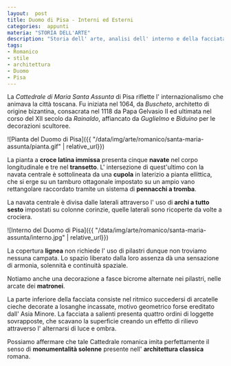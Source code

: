 ```yaml
---
layout:  post
title: Duomo di Pisa - Interni ed Esterni
categories:  appunti
materia: "STORIA DELL'ARTE"
description: "Storia dell' arte, analisi dell' interno e della facciata della Cattedrale di Santa Maria Assunta, Duomo di Pisa."
tags:
- Romanico
- stile
- architettura
- Duomo
- Pisa
---
```


La _Cattedrale di Maria Santa Assunta_ di Pisa riflette l' internazionalismo che animava la città toscana. Fu iniziata nel 1064, da *Buscheto*, architetto di origine bizantina, consacrata nel 1118 da Papa Gelvasio II ed ultimata nel corso del XII secolo da _Rainaldo_, affiancato da _Guglielmo_ e _Biduino_ per le decorazioni scultoree.

![Pianta del Duomo di Pisa]({{ "/data/img/arte/romanico/santa-maria-assunta/pianta.gif" | relative_url}})

La pianta a **croce latina immissa** presenta cinque **navate** nel corpo longitudinale e tre nel **transetto**. L' intersezione di quest'ultimo con la navata centrale è sottolineata da una **cupola** in laterizio a pianta ellittica, che si erge su un tamburo ottagonale impostato su un ampio vano rettangolare raccordato tramite un sistema di **pennacchi  a tromba**.



La navata centrale è divisa dalle laterali attraverso l' uso di **archi a tutto sesto** impostati su colonne corinzie, quelle laterali sono ricoperte da volte a crociera.

![Interno del Duomo di Pisa]({{ "/data/img/arte/romanico/santa-maria-assunta/interno.jpg" | relative_url}})

La copertura **lignea** non richiede l' uso di pilastri dunque non troviamo nessuna campata. Lo spazio liberato dalla loro assenza dà una sensazione di armonia, solennità e continuità spaziale. 



Notiamo anche una decorazione a fasce bicrome alternate nei pilastri, nelle arcate dei **matronei**.



La parte inferiore della facciata consiste  nel ritmico succedersi di arcatelle cieche decorate a losanghe incassate, motivo geometrico forse ereditato dall' Asia Minore. La facciata a salienti presenta quattro ordini di loggette sovrapposte, che scavano la superficie creando un effetto di rilievo attraverso l' alternarsi di luce e ombra.



Possiamo affermare che tale Cattedrale romanica imita perfettamente il senso di **monumentalità solenne** presente nell' **architettura classica** romana. 